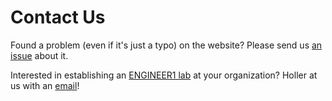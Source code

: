 # Contact Us

Found a problem (even if it's just a typo) on the website?
Please send us [an issue](https://github.com/hub-ology/engineer1-website/issues) about it.

Interested in establishing an [ENGINEER1 lab](/engineer1-lab/) at your organization?
Holler at us with an [email](mailto:holler@engineer1.org)!